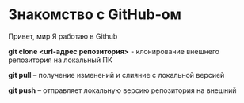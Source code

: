 # Знакомство с GitHub-ом 

Привет, мир
Я работаю в Github

**git clone <url-адрес репозитория>** - клонирование внешнего репозитория на  локальный ПК

**git pull** – получение изменений и слияние с локальной версией

**git push** – отправляет локальную версию репозитория на внешний

